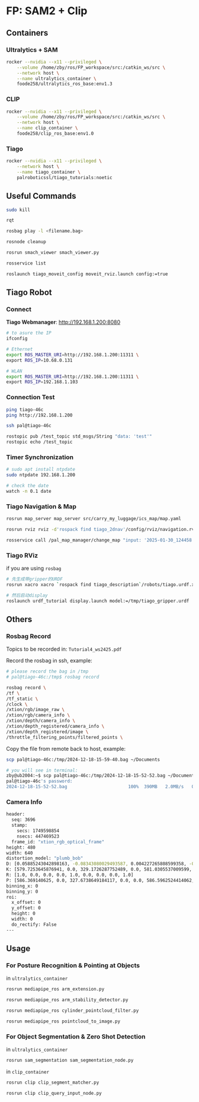 # FP: SAM2 + Clip

## Containers

### Ultralytics + SAM

```bash
rocker --nvidia --x11 --privileged \
    --volume /home/zby/ros/FP_workspace/src:/catkin_ws/src \
    --network host \
    --name ultralytics_container \
    foode258/ultralytics_ros_base:env1.3
```

### CLIP

```bash
rocker --nvidia --x11 --privileged \
    --volume /home/zby/ros/FP_workspace/src:/catkin_ws/src \
    --network host \
    --name clip_container \
    foode258/clip_ros_base:env1.0
```

### Tiago

```bash
rocker --nvidia --x11 --privileged \
    --network host \
    --name tiago_container \
    palroboticssl/tiago_tutorials:noetic
```

## Useful Commands

```bash
sudo kill

rqt

rosbag play -l <filename.bag>

rosnode cleanup

rosrun smach_viewer smach_viewer.py

rosservice list

roslaunch tiago_moveit_config moveit_rviz.launch config:=true
```

## Tiago Robot

### Connect

**Tiago Webmanager**: <http://192.168.1.200:8080>

```bash
# to asure the IP
ifconfig

# Ethernet
export ROS_MASTER_URI=http://192.168.1.200:11311 \
export ROS_IP=10.68.0.131

# WLAN
export ROS_MASTER_URI=http://192.168.1.200:11311 \
export ROS_IP=192.168.1.103
```

### Connection Test

```bash
ping tiago-46c
ping http://192.168.1.200

ssh pal@tiago-46c

rostopic pub /test_topic std_msgs/String "data: 'test'"
rostopic echo /test_topic
```

### Timer Synchronization

```bash
# sudo apt install ntpdate
sudo ntpdate 192.168.1.200

# check the date
watch -n 0.1 date
```

### Tiago Navigation & Map

```bash
rosrun map_server map_server src/carry_my_luggage/ics_map/map.yaml

rosrun rviz rviz -d'rospack find tiago_2dnav'/config/rviz/navigation.rviz

rosservice call /pal_map_manager/change_map "input: '2025-01-30_124458'"
```

### Tiago RViz

if you are using `rosbag`

```bash
# 先生成带gripper的URDF
rosrun xacro xacro `rospack find tiago_description`/robots/tiago.urdf.xacro end_effector:=pal-gripper > /tmp/tiago_gripper.urdf

# 然后启动display
roslaunch urdf_tutorial display.launch model:=/tmp/tiago_gripper.urdf
```

## Others

### Rosbag Record

Topics to be recorded in: `Tutorial4_ws2425.pdf`

Record the rosbag in ssh, example:

```bash
# please record the bag in /tmp
# pal@tiago-46c:/tmp$ rosbag record

rosbag record \
/tf \
/tf_static \
/clock \
/xtion/rgb/image_raw \
/xtion/rgb/camera_info \
/xtion/depth/camera_info \
/xtion/depth_registered/camera_info \
/xtion/depth_registered/image \
/throttle_filtering_points/filtered_points \
```

Copy the file from remote back to host, example:

```bash
scp pal@tiago-46c:/tmp/2024-12-18-15-59-40.bag ~/Documents

# you will see in terminal:
zby@ub2004:~$ scp pal@tiago-46c:/tmp/2024-12-18-15-52-52.bag ~/Documents
pal@tiago-46c's password:
2024-12-18-15-52-52.bag                       100%  390MB   2.0MB/s   03:18  
```

### Camera Info

```bash
header: 
  seq: 3696
  stamp: 
    secs: 1749598854
    nsecs: 447469523
  frame_id: "xtion_rgb_optical_frame"
height: 480
width: 640
distortion_model: "plumb_bob"
D: [0.05885243042898163, -0.08343080029493587, 0.004227265808599358, -0.001760150057091595, 0.0]
K: [579.7253645876941, 0.0, 329.1726287752489, 0.0, 581.0305537009599, 252.8879914424264, 0.0, 0.0, 1.0]
R: [1.0, 0.0, 0.0, 0.0, 1.0, 0.0, 0.0, 0.0, 1.0]
P: [586.369140625, 0.0, 327.6738649184117, 0.0, 0.0, 586.5962524414062, 254.1431469189192, 0.0, 0.0, 0.0, 1.0, 0.0]
binning_x: 0
binning_y: 0
roi: 
  x_offset: 0
  y_offset: 0
  height: 0
  width: 0
  do_rectify: False
---
```

## Usage

### For Posture Recognition & Pointing at Objects

in `ultralytics_container`

```bash
rosrun mediapipe_ros arm_extension.py

rosrun mediapipe_ros arm_stability_detector.py 

rosrun mediapipe_ros cylinder_pointcloud_filter.py

rosrun mediapipe_ros pointcloud_to_image.py
```

### For Object Segmentation & Zero Shot Detection

in `ultralytics_container`

```bash
rosrun sam_segmentation sam_segmentation_node.py
```

in `clip_container`

```bash
rosrun clip clip_segment_matcher.py 

rosrun clip clip_query_input_node.py
```
